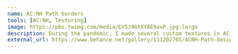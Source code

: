 ```yaml
---
name: AC:NH Path borders
tools: [AC:NH, Texturing]
image: https://pbs.twimg.com/media/EV5J9GtXYAE9avP.jpg:large
description: During the pandemic, I made several custom textures in AC:NH that became extremely popular! Click to see more about them in Behance.
external_url: https://www.behance.net/gallery/131202765/ACNH-Path-design
---
```

